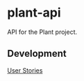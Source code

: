 # plant-api

API for the Plant project.

## Development

[User Stories](https://docs.google.com/spreadsheets/d/1v_iZz4tzJMvPtGgQjVL1LW3vZk9nohlTtP_7odDOoI8/edit?usp=drive_web)
